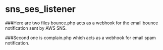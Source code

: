 sns_ses_listener
================

###Here are two files bounce.php acts as a webhook for the email bounce notification sent by AWS SNS.

###Second one is complain.php which acts as a webhook for email spam notification.